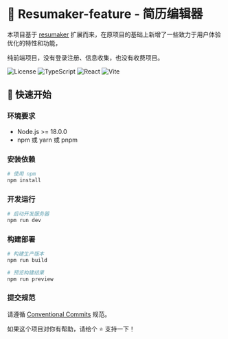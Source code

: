 # 📝 Resumaker-feature - 简历编辑器

本项目基于 [resumaker](https://github.com/WhiteP1ay/resumaker) 扩展而来，在原项目的基础上新增了一些致力于用户体验优化的特性和功能，

纯前端项目，没有登录注册、信息收集，也没有收费项目。

![License](https://img.shields.io/badge/license-MIT-blue.svg)
![TypeScript](https://img.shields.io/badge/TypeScript-5.8-blue.svg)
![React](https://img.shields.io/badge/React-19.1-blue.svg)
![Vite](https://img.shields.io/badge/Vite-7.0-646CFF.svg)

## 🚀 快速开始

### 环境要求
- Node.js >= 18.0.0
- npm 或 yarn 或 pnpm

### 安装依赖

```bash
# 使用 npm
npm install
```

### 开发运行

```bash
# 启动开发服务器
npm run dev
```

### 构建部署

```bash
# 构建生产版本
npm run build

# 预览构建结果
npm run preview
```

### 提交规范
请遵循 [Conventional Commits](https://www.conventionalcommits.org/) 规范。

如果这个项目对你有帮助，请给个 ⭐️ 支持一下！
